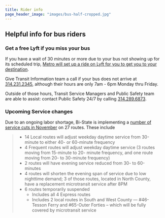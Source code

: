 ```yaml
---
title: Rider info
page_header_image: "images/bus-half-cropped.jpg"
---
```


## Helpful info for bus riders

### Get a free Lyft if you miss your bus
If you have a wait of 30 minutes or more due to your bus not showing up for its scheduled trip, [Metro will set up a ride on Lyft for you to get you to your destination](https://www.metrostlouis.org/nextstop/checking-the-status-of-your-metrobus-in-transit/).

Give Transit Information team a call if your bus does not arrive at [314.231.2345](tel:3142312345), although their hours are only 7am - 6pm Monday thru Friday.

Outside of those hours, Transit Service Managers and Public Safety team are able to assist: contact Public Safety 24/7 by calling [314.289.6873](tel:3142896873).

### Upcoming Service changes
Due to an ongoing labor shortage, Bi-State is implementing a [number of service cuts in November](https://cmt-stl.org/metro-transit-to-reduce-service-hours-due-to-workforce-shortage-expanding-via-pilot-to-fill-in-gaps/) on 27 routes. These include
> - 14 Local routes will adjust weekday daytime service from 30-minute to either 40- or 60-minute frequency
> - 4 Frequent routes will adjust weekday daytime service (3 routes moving from 15-minute to 20- minute frequency, and one route moving from 20- to 30-minute frequency)
> - 2 routes will have evening service reduced from 30- to 60-minutes
> - 4 routes will shorten the evening span of service due to low nighttime demand; 3 of those routes, located in North County, have a replacement microtransit service after 8PM
> - 6 routes temporarily suspended
>   - Includes all 4 Express routes
>   - Includes 2 local routes in South and West County — #46-Tesson Ferry and #65-Outer Forties – which will be fully covered by microtransit service
